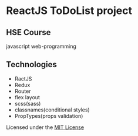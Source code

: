 # ReactJS ToDoList project
## HSE Course

javascript web-programming

## Technologies
- RactJS
- Redux
- Router
- flex layout
- scss(sass)
- classnames(conditional styles)
- PropTypes(props validation)

Licensed under the [MIT License](LICENSE)
